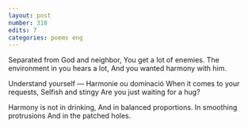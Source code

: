 ```yaml
---
layout: post
number: 318
edits: 7
categories: poems eng
---
```


Separated from God and neighbor,
You get a lot of enemies.
The environment in you hears a lot,
And you wanted harmony with him.

Understand yourself —
Harmonie ou dominació
When it comes to your requests, 
Selfish and stingy
Are you just waiting for a hug?

Harmony is not in drinking, 
And in balanced proportions.
In smoothing protrusions
And in the patched holes.
